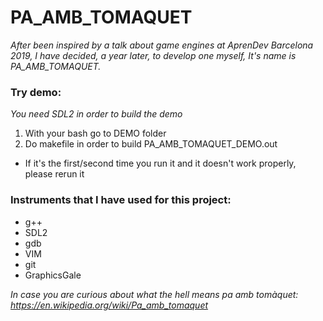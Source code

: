 # PA_AMB_TOMAQUET
*After been inspired by a talk about game engines at AprenDev Barcelona 2019, I have decided, a year later, to develop one myself, It's name is PA_AMB_TOMAQUET.*

### Try demo:
*You need SDL2 in order to build the demo*
1. With your bash go to DEMO folder
2. Do makefile in order to build PA_AMB_TOMAQUET_DEMO.out
  - If it's the first/second time you run it and it doesn't work properly, please rerun it

### Instruments that I have used for this project:
- g++
- SDL2
- gdb
- VIM
- git
- GraphicsGale


*In case you are curious about what the hell means pa amb tomàquet: https://en.wikipedia.org/wiki/Pa_amb_tomaquet*
